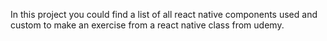 In this project you could find a list of all react native components used and custom to make an exercise from a react native class from udemy.
